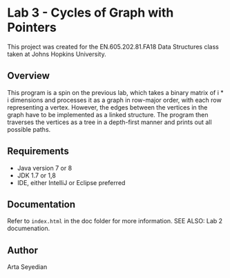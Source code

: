# Lab 3 - Cycles of Graph with Pointers
This project was created for the EN.605.202.81.FA18 Data Structures class taken at Johns Hopkins University.

## Overview
This program is a spin on the previous lab, which takes a binary matrix of i * i dimensions and processes it as a graph in row-major order, with each row representing a vertex. However, the edges between the vertices in the graph have to be implemented as a linked structure. The program then traverses the vertices as a tree in a depth-first manner and prints out all possible paths. 

## Requirements
- Java version 7 or 8
- JDK 1.7 or 1,8
- IDE, either IntelliJ or Eclipse preferred

## Documentation
Refer to `index.html` in the doc folder for more information. SEE ALSO: Lab 2 documenation.

## Author
Arta Seyedian


